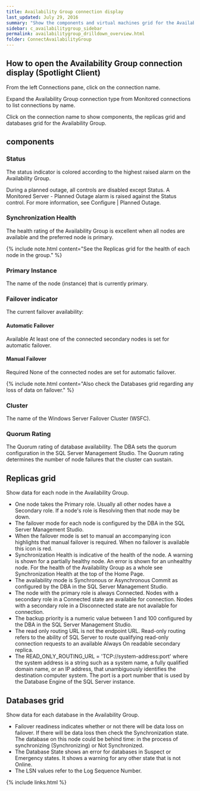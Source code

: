 ```yaml
---
title: Availability Group connection display
last_updated: July 29, 2016
summary: "Show the components and virtual machines grid for the Availability Group connection."
sidebar: c_availabilitygroup_sidebar
permalink: availabilitygroup_drilldown_overview.html
folder: ConnectAvailabilityGroup
---
```


## How to open the Availability Group connection display (Spotlight Client)

From the left Connections pane, click on the connection name.

Expand the Availability Group connection type from Monitored connections to list connections by name.

Click on the connection name to show components, the replicas grid and databases grid for the Availability Group.


## components

### Status

The status indicator is colored according to the highest raised alarm on the Availability Group.

During a planned outage, all controls are disabled except Status. A Monitored Server - Planned Outage alarm is raised against the Status control. For more information, see Configure \| Planned Outage.

### Synchronization Health

The health rating of the Availability Group is excellent when all nodes are available and the preferred node is primary.

{% include note.html content="See the Replicas grid for the health of each node in the group." %}

### Primary Instance

The name of the node (instance) that is currently primary.

### Failover indicator

The current failover availability:

#### Automatic Failover

Available At least one of the connected secondary nodes is set for automatic failover.

#### Manual Failover

Required None of the connected nodes are set for automatic failover.

{% include note.html content="Also check the Databases grid regarding any loss of data on failover." %}

### Cluster

The name of the Windows Server Failover Cluster (WSFC).

### Quorum Rating

The Quorum rating of database availability. The DBA sets the quorum configuration in the SQL Server Management Studio. The Quorum rating determines the number of node failures that the cluster can sustain.


## Replicas grid

Show data for each node in the Availability Group.

* One node takes the Primary role. Usually all other nodes have a Secondary role. If a node's role is Resolving then that node may be down.
* The failover mode for each node is configured by the DBA in the SQL Server Management Studio.
* When the failover mode is set to manual an accompanying icon highlights that manual failover is required. When no failover is available this icon is red.
* Synchronization Health is indicative of the health of the node. A warning is shown for a partially healthy node. An error is shown for an unhealthy node. For the health of the Availability Group as a whole see Synchronization Health at the top of the Home Page.
* The availability mode is Synchronous or Asynchronous Commit as configured by the DBA in the SQL Server Management Studio.
* The node with the primary role is always Connected. Nodes with a secondary role in a Connected state are available for connection. Nodes with a secondary role in a Disconnected state are not available for connection.
* The backup priority is a numeric value between 1 and 100 configured by the DBA in the SQL Server Management Studio.
* The read only routing URL is not the endpoint URL. Read-only routing refers to the ability of SQL Server to route qualifying read-only connection requests to an available Always On readable secondary replica.
* The READ_ONLY_ROUTING_URL = 'TCP://system-address:port' where the system address is a string such as a system name, a fully qualified domain name, or an IP address, that unambiguously identifies the destination computer system. The port is a port number that is used by the Database Engine of the SQL Server instance.


## Databases grid

Show data for each database in the Availability Group.

* Failover readiness indicates whether or not there will be data loss on failover. If there will be data loss then check the Synchronization state. The database on this node could be behind time: in the process of synchronizing (Synchronizing) or Not Synchronized.
* The Database State shows an error for databases in Suspect or Emergency states. It shows a warning for any other state that is not Online.
* The LSN values refer to the Log Sequence Number.  



{% include links.html %}

